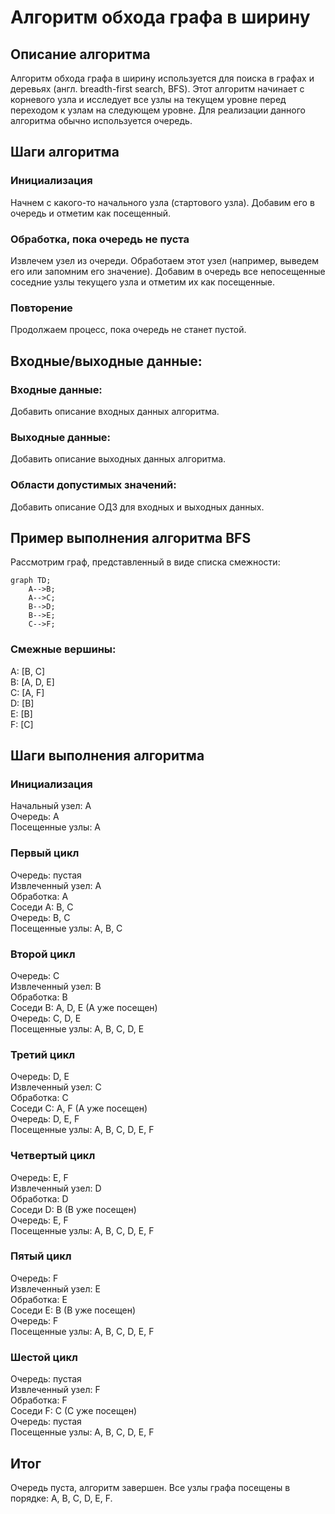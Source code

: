 # Алгоритм обхода графа в ширину
## Описание алгоритма
Алгоритм обхода графа в ширину используется для поиска в графах и деревьях (англ. breadth-first search, BFS). Этот алгоритм начинает с 
корневого узла и исследует все узлы на текущем уровне перед переходом к узлам на следующем уровне. Для реализации данного алгоритма обычно используется очередь.

## Шаги алгоритма
### Инициализация 
Начнем с какого-то начального узла (стартового узла). Добавим его в очередь и отметим как посещенный.

### Обработка, пока очередь не пуста
Извлечем узел из очереди.
Обработаем этот узел (например, выведем его или запомним его значение).
Добавим в очередь все непосещенные соседние узлы текущего узла и отметим их как посещенные.

### Повторение 
Продолжаем процесс, пока очередь не станет пустой.

## Входные/выходные данные:
### Входные данные:
Добавить описание входных данных алгоритма.

### Выходные данные:
Добавить описание выходных данных алгоритма.

### Области допустимых значений:
Добавить описание ОДЗ для входных и выходных данных.

## Пример выполнения алгоритма BFS

Рассмотрим граф, представленный в виде списка смежности:

```mermaid
graph TD;
    A-->B;
    A-->C;
    B-->D;
    B-->E;
    C-->F;
```
### Смежные вершины:
A: [B, C]  
B: [A, D, E]  
C: [A, F]  
D: [B]  
E: [B]  
F: [C]

## Шаги выполнения алгоритма

### Инициализация

Начальный узел: A  
Очередь: A  
Посещенные узлы: A  

### Первый цикл
Очередь: пустая  
Извлеченный узел: A  
Обработка: A  
Соседи A: B, C  
Очередь: B, C  
Посещенные узлы: A, B, C

### Второй цикл
Очередь: C  
Извлеченный узел: B  
Обработка: B  
Соседи B: A, D, E (A уже посещен)  
Очередь: C, D, E  
Посещенные узлы: A, B, C, D, E  

### Третий цикл
Очередь: D, E  
Извлеченный узел: C  
Обработка: C  
Соседи C: A, F (A уже посещен)  
Очередь: D, E, F  
Посещенные узлы: A, B, C, D, E, F  

### Четвертый цикл
Очередь: E, F  
Извлеченный узел: D  
Обработка: D  
Соседи D: B (B уже посещен)  
Очередь: E, F  
Посещенные узлы: A, B, C, D, E, F

### Пятый цикл
Очередь: F  
Извлеченный узел: E  
Обработка: E  
Соседи E: B (B уже посещен)  
Очередь: F  
Посещенные узлы: A, B, C, D, E, F

### Шестой цикл
Очередь: пустая  
Извлеченный узел: F  
Обработка: F  
Соседи F: C (C уже посещен)  
Очередь: пустая  
Посещенные узлы: A, B, C, D, E, F  

## Итог
Очередь пуста, алгоритм завершен. Все узлы графа посещены в порядке: A, B, C, D, E, F.

